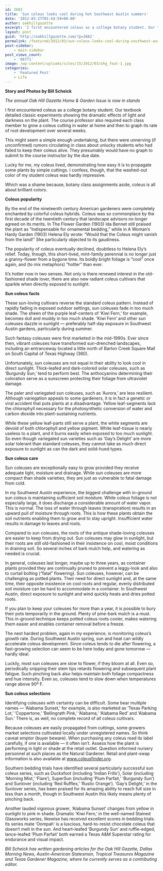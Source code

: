 ```yaml
---
id: 2682
title: 'Sun coleus looks cool during hot Southwest Austin summers'
date: '2012-03-27T01:44:59+00:00'
author: oakhillgazette
excerpt: 'I first encountered coleus as a college botany student. Our textbook detailed classic experiments showing the dramatic effects of light and darkness on the plant. The course professor also required each class member to grow a coleus cutting in water at home and then to graph its rate of root development over several weeks.'
layout: post
guid: 'http://oakhillgazette.com/?p=2682'
permalink: /featured/2012/03/sun-coleus-looks-cool-during-southwest-austin-summers/
post-sidebar:
    - main-sidebar
post_views_count:
    - '66771'
image: /wp-content/uploads/sites/15/2012/03/ohg_feat-1.jpg
categories:
    - 'Featured Post'
    - Life
---
```


**Story and Photos by Bill Scheick**

*The annual Oak Hill Gazette Home &amp; Garden Issue is now in stands*

I first encountered coleus as a college botany student. Our textbook detailed classic experiments showing the dramatic effects of light and darkness on the plant. The course professor also required each class member to grow a coleus cutting in water at home and then to graph its rate of root development over several weeks.

This might seem a simple enough undertaking, but there were unnerving (if unconfirmed) rumors circulating in class about unlucky students who had failed to keep their coleus alive. They presumably would have no graph to submit to the course instructor by the due date.

Lucky for me, my coleus lived, demonstrating how easy it is to propagate some plants by simple cuttings. I confess, though, that the washed-out color of my student coleus was hardly impressive.

Which was a shame because, botany class assignments aside, coleus is all about brilliant colors.

**Coleus popularity**

By the end of the nineteenth century American gardeners were completely enchanted by colorful coleus hybrids. Coleus was so commonplace by the first decade of the twentieth century that landscape advisors no longer agreed on its merits. In The Flower Garden (1903) Ida Bennet still praised the plant as “indispensable for ornamental bedding,” while in A Woman’s Hardy Garden (1903) Helena Ely wrote: “Would that the Coleus might vanish from the land!” She particularly objected to its gaudiness.

The popularity of coleus eventually declined, doubtless to Helena Ely’s relief. Today, though, this short-lived, mint-family perennial is no longer just a granny-flower from a bygone time. Its boldly bright foliage is “cool” once again, and (to mix metaphors) “hotter” than ever.

It’s hotter now in two senses. Not only is there renewed interest in the old-fashioned shade lover, there are also new radiant coleus cultivars that sparkle when directly exposed to sunlight.

**Sun coleus facts**

These sun-loving cultivars reverse the standard coleus pattern. Instead of rapidly fading in exposed outdoor settings, sun coleuses fade in too much shade. The sheen of the purple leaf-centers of ‘Kiwi Fern,’ for example, becomes dull and muddy in too much shade. ‘Kiwi Fern’ and other sun coleuses dazzle in sunlight — preferably half-day exposure in Southwest Austin gardens, particularly during summer.

Such fantasy coleuses were first marketed in the mid-1990s. Ever since then, vibrant coleuses have transformed sun-drenched landscapes, including an entranceway located a little north of Barton Creek Square Mall on South Capital of Texas Highway (360).

Unfortunately, sun coleuses are not equal in their ability to look cool in direct sunlight. Thick-leafed and dark-colored solar coleuses, such as ‘Burgundy Sun,’ tend to perform best. The anthocyanins determining their coloration serve as a sunscreen protecting their foliage from ultraviolet damage.

The paler and variegated sun coleuses, such as ‘Aurora,’ are less resilient. Although variegation appeals to some gardeners, it is in fact a genetic or viral accident that puts plants at a disadvantage. Yellow leaf-segments lack the chlorophyll necessary for the photosynthetic conversion of water and carbon dioxide into plant-sustaining nutrients.

While these yellow leaf-parts still serve a plant, the white segments are devoid of both chlorophyll and yellow pigment. White leaf-tissue is nearly useless to a plant, and it burns easily when exposed to too much sunlight. So even though variegated sun varieties such as ‘Gay’s Delight’ are more solar tolerant than standard coleuses, they cannot take as much direct exposure to sunlight as can the dark and solid-hued types.

**Sun coleus care**

Sun coleuses are exceptionally easy to grow provided they receive adequate light, moisture and drainage. While sun coleuses are more compact than shade varieties, they are just as vulnerable to fatal damage from cold.

In my Southwest Austin experience, the biggest challenge with in-ground sun coleus is maintaining sufficient soil moisture. While coleus foliage is not especially large, it does discharge a considerable amount of water vapor. This is normal. The loss of water through leaves (transpiration) results in an upward pull of moisture through roots. This is how these plants obtain the soil nutrients enabling them to grow and to stay upright. Insufficient water results in damage to leaves and roots.

Compared to sun coleuses, the roots of the antique shade-loving coleuses are easier to keep from drying out. Sun coleuses may glow in sunlight, but their roots are still old-fashioned in their insistence on cool, moist conditions in draining soil. So several inches of bark mulch help, and watering as needed is crucial.

In general, coleuses last longer, maybe up to three years, as container plants provided they are continually pruned to prevent a leggy-look and also to curtail bolting (“fatal” flowering). Sun coleuses, however, can be challenging as potted plants. Their need for direct sunlight and, at the same time, their opposite insistence on cool roots and regular, evenly distributed soil moisture can be hard to accommodate in a container. In Southwest Austin, direct exposure to sunlight and wind quickly heats and dries potted roots.

If you plan to keep your coleuses for more than a year, it is possible to bury their pots temporarily in the ground. Plenty of pine-bark mulch is a must. This in-ground technique keeps potted coleus roots cooler, makes watering them easier and enables container removal before a freeze.

The next hardest problem, again in my experience, is monitoring coleus’s growth rate. During Southwest Austin spring, sun and heat can wildly accelerate coleus development. Since coleus tends to die after flowering, a fast-growing selection can seem to be here today and gone tomorrow — hardly ideal.

Luckily, most sun coleuses are slow to flower, if they bloom at all. Even so, periodically snipping their stem tips retards flowering and subsequent plant fatigue. Such pinching back also helps maintain both foliage compactness and hue intensity. Even so, coleuses tend to slow down when temperatures range above 90º F.

**Sun coleus selections**

Identifying coleuses with certainty can be difficult. Some bear multiple names — ‘Alabama Sunset,’ for example, is also marketed as ‘Texas Parking Lot,’ ‘Coppertone,’ ‘Bellingrath Pink,’ ‘Alabama,’ ‘Alabama Red’ and ‘Alabama Sun.’ There is, as well, no complete record of all coleus cultivars.

Because coleuses are easily propagated from cuttings, some growers market selections cultivated locally under unregistered names. So think caveat emptor (buyer beware). When purchasing any coleus read its label carefully, if one is available — it often isn’t. Assess how the plant is performing in light or shade at the retail outlet. Question informed nursery personnel at such places as the Natural Gardener. Retail and plant-swap information is also available at www.coleusfinder.org.

Southern bedding trials have identified several particularly successful sun coleus series, such as Ducksfoot (including ‘Indian Frills’), Solar (including ‘Morning Mist,’ ‘Flare’), SuperSun (including ‘Plum Parfait,’ ‘Burgundy Sun’) and Sunlover (including ‘Red Ruffles,’ ‘Rustic Orange’). ‘Gay’s Delight,’ in the Sunlover series, has been praised for its amazing ability to reach full size in less than a month, though in Southwest Austin this likely means plenty of pinching back.

Another lauded vigorous grower, ‘Alabama Sunset’ changes from yellow in sunlight to pink in shade. Dramatic ‘Kiwi Fern,’ in the well-named Stained Glassworks series, likewise has received excellent scores in bedding trials. Its series mate ‘Oompah’ is a luscious, hard-to-resist chocolate coleus that doesn’t melt in the sun. And heart-leafed ‘Burgundy Sun’ and ruffle-edged, lance-leafed ‘Plum Parfait’ both earned a Texas A&amp;M Superstar rating for endurance and visual impact.

*Bill Scheick has written gardening articles for the Oak Hill Gazette, Dallas Morning News, Austin-American Statesman, Tropical Treasures Magazine and Texas Gardener Magazine, where he currently serves as a contributing editor.*